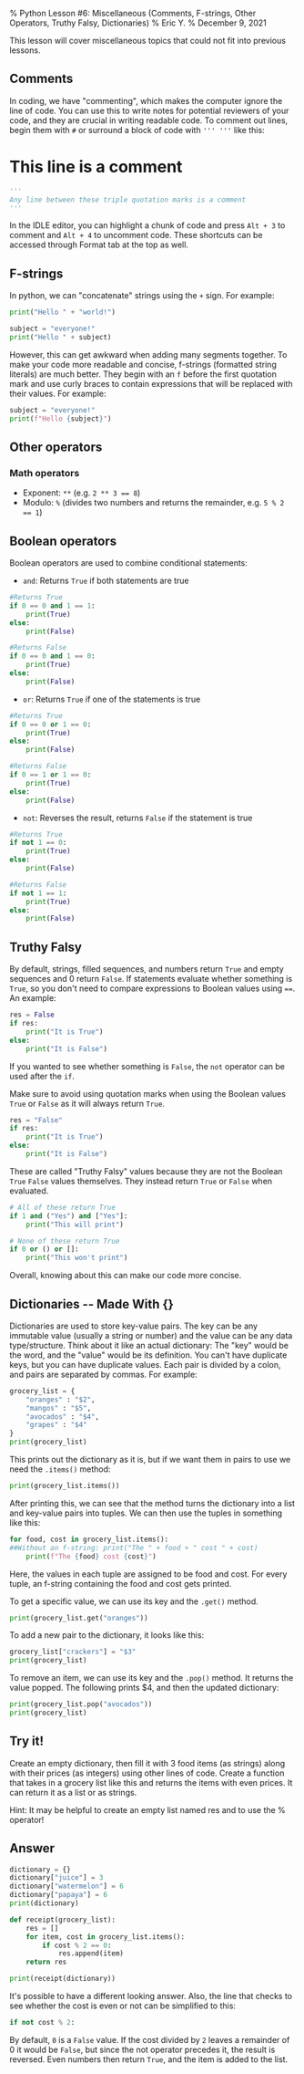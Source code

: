 % Python Lesson #6:
    Miscellaneous (Comments, F-strings, Other Operators, Truthy Falsy, Dictionaries)
% Eric Y.
% December 9, 2021

This lesson will cover miscellaneous topics
that could not fit into previous lessons.

## Comments

In coding, we have "commenting",
which makes the computer ignore the line of code.
You can use this to write notes for potential reviewers of your code,
and they are crucial in writing readable code.
To comment out lines,
begin them with `#`
or surround a block of code with `''' '''` like this:

# This line is a comment

```python
'''
Any line between these triple quotation marks is a comment
'''
```

In the IDLE editor,
you can highlight a chunk of code
and press `Alt + 3` to comment
and `Alt + 4` to uncomment code.
These shortcuts can be accessed
through Format tab at the top as well.

## F-strings

In python, we can "concatenate" strings using the `+` sign.
For example:

```python
print("Hello " + "world!")

subject = "everyone!"
print("Hello " + subject)
```

However, this can get awkward
when adding many segments together.
To make your code more readable and concise,
f-strings (formatted string literals) are much better.
They begin with an `f` before the first quotation mark
and use curly braces to contain expressions
that will be replaced with their values.
For example:

```python
subject = "everyone!"
print(f"Hello {subject}")
```

## Other operators

### Math operators

- Exponent: `**` (e.g. `2 ** 3 == 8`)
- Modulo: `%` (divides two numbers and returns the remainder,
  e.g. `5 % 2 == 1`)

## Boolean operators

Boolean operators are used to combine conditional statements:

- `and`: Returns `True` if both statements are true

```python
#Returns True
if 0 == 0 and 1 == 1:
    print(True)
else:
    print(False)

#Returns False
if 0 == 0 and 1 == 0:
    print(True)
else:
    print(False)
```

- `or`: Returns `True` if one of the statements is true

```python
#Returns True
if 0 == 0 or 1 == 0:
    print(True)
else:
    print(False)

#Returns False
if 0 == 1 or 1 == 0:
    print(True)
else:
    print(False)
```

- `not`: Reverses the result, returns `False` if the statement is true

```python
#Returns True
if not 1 == 0:
    print(True)
else:
    print(False)

#Returns False
if not 1 == 1:
    print(True)
else:
    print(False)
```

## Truthy Falsy

By default, strings, filled sequences, and numbers return `True`
and empty sequences and 0 return `False`.
If statements evaluate whether something is `True`,
so you don't need to compare expressions
to Boolean values using `==`.
An example:

```python
res = False
if res:
    print("It is True")
else:
    print("It is False")
```

If you wanted to see whether something is `False`,
the `not` operator can be used after the `if`.

Make sure to avoid using quotation marks
when using the Boolean values `True` or `False`
as it will always return `True`.

```python
res = "False"
if res:
    print("It is True")
else:
    print("It is False")
```

These are called "Truthy Falsy" values
because they are not the Boolean `True` `False` values themselves.
They instead return `True` or `False` when evaluated.

```python
# All of these return True
if 1 and ("Yes") and ["Yes"]:
    print("This will print")

# None of these return True
if 0 or () or []:
    print("This won't print")
```

Overall, knowing about this can make our code more concise.

## Dictionaries -- Made With {}

Dictionaries are used to store key-value pairs.
The key can be any immutable value (usually a string or number)
and the value can be any data type/structure.
Think about it like an actual dictionary:
The "key" would be the word,
and the "value" would be its definition.
You can't have duplicate keys,
but you can have duplicate values.
Each pair is divided by a colon,
and pairs are separated by commas.
For example:

```python
grocery_list = {
    "oranges" : "$2",
    "mangos" : "$5",
    "avocados" : "$4",
    "grapes" : "$4"
}
print(grocery_list)
```

This prints out the dictionary as it is,
but if we want them in pairs to use
we need the `.items()` method:

```python
print(grocery_list.items())
```

After printing this,
we can see that the method turns the dictionary into a list
and key-value pairs into tuples.
We can then use the tuples in something like this:

```python
for food, cost in grocery_list.items():
##Without an f-string: print("The " + food + " cost " + cost)
    print(f"The {food} cost {cost}")
```

Here, the values in each tuple are assigned to be food and cost.
For every tuple, an f-string containing the food and cost gets printed.

To get a specific value,
we can use its key and the `.get()` method.

```python
print(grocery_list.get("oranges"))
```

To add a new pair to the dictionary,
it looks like this:

```python
grocery_list["crackers"] = "$3"
print(grocery_list)
```

To remove an item,
we can use its key and the `.pop()` method.
It returns the value popped.
The following prints $4, and then the updated dictionary:

```python
print(grocery_list.pop("avocados"))
print(grocery_list)
```

## Try it!

Create an empty dictionary,
then fill it with 3 food items (as strings)
along with their prices (as integers)
using other lines of code.
Create a function that takes in a grocery list like this
and returns the items with even prices.
It can return it as a list or as strings.

Hint: It may be helpful to create an empty list named res
and to use the % operator!

## Answer

```python
dictionary = {}
dictionary["juice"] = 3
dictionary["watermelon"] = 6
dictionary["papaya"] = 6
print(dictionary)

def receipt(grocery_list):
    res = []
    for item, cost in grocery_list.items():
        if cost % 2 == 0:
            res.append(item)
    return res

print(receipt(dictionary))
```

It's possible to have a different looking answer.
Also, the line that checks to see
whether the cost is even or not
can be simplified to this:

```python
if not cost % 2:
```

By default, `0` is a `False` value.
If the cost divided by `2` leaves a remainder of 0
it would be `False`,
but since the not operator precedes it,
the result is reversed.
Even numbers then return `True`,
and the item is added to the list.

